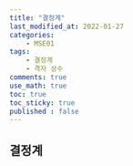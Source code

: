 ```yaml
---
title: "결정계"
last_modified_at: 2022-01-27
categories:
    - MSE01
tags:
    - 결정계
    - 격자 상수
comments: true
use_math: true
toc: true
toc_sticky: true
published : false
---
```


## 결정계